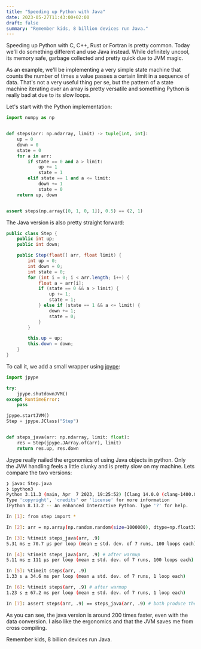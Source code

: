 ```yaml
---
title: "Speeding up Python with Java"
date: 2023-05-27T11:43:00+02:00
draft: false 
summary: "Remember kids, 8 billion devices run Java."
---
```


Speeding up Python with C, C++, Rust or Fortran is pretty common. 
Today we'll do something different and use Java instead. While definitely uncool, its memory safe,
garbage collected and pretty quick due to JVM magic. 

As an example, we'll be implementing a very simple state machine that counts the number of times
a value passes a certain limit in a sequence of data. That's not a very useful thing per se, but 
the pattern of a state machine iterating over an array is pretty versatile and something Python is
really bad at due to its slow loops.

Let's start with the Python implementation:

```python
import numpy as np


def steps(arr: np.ndarray, limit) -> tuple[int, int]:
    up = 0
    down = 0
    state = 0
    for a in arr:
        if state == 0 and a > limit:
            up += 1
            state = 1
        elif state == 1 and a <= limit:
            down += 1
            state = 0
    return up, down


assert steps(np.array([0, 1, 0, 1]), 0.5) == (2, 1)
```

The Java version is also pretty straight forward:

```java
public class Step {
    public int up;
    public int down;

    public Step(float[] arr, float limit) {
        int up = 0;
        int down = 0;
        int state = 0;
        for (int i = 0; i < arr.length; i++) {
            float a = arr[i];
            if (state == 0 && a > limit) {
                up += 1;
                state = 1;
            } else if (state == 1 && a <= limit) {
                down += 1;
                state = 0;
            }
        }

        this.up = up;
        this.down = down;
    }
}
```

To call it, we add a small wrapper using [jpype](https://github.com/jpype-project/jpype):

```python
import jpype

try:
    jpype.shutdownJVM()
except RuntimeError:
    pass

jpype.startJVM()
Step = jpype.JClass("Step")


def steps_java(arr: np.ndarray, limit: float):
    res = Step(jpype.JArray.of(arr), limit)
    return res.up, res.down
```

Jpype really nailed the ergonomics of using Java objects in python. Only the JVM handling feels a little clunky and 
is pretty slow on my machine. Lets compare the two versions:

```bash
❯ javac Step.java
❯ ipython3                
Python 3.11.3 (main, Apr  7 2023, 19:25:52) [Clang 14.0.0 (clang-1400.0.29.202)]
Type 'copyright', 'credits' or 'license' for more information
IPython 8.13.2 -- An enhanced Interactive Python. Type '?' for help.

In [1]: from step import *

In [2]: arr = np.array(np.random.random(size=1000000), dtype=np.float32)

In [3]: %timeit steps_java(arr, .9)
5.31 ms ± 70.7 µs per loop (mean ± std. dev. of 7 runs, 100 loops each)

In [4]: %timeit steps_java(arr, .9) # after warmup
5.11 ms ± 111 µs per loop (mean ± std. dev. of 7 runs, 100 loops each)

In [5]: %timeit steps(arr, .9)
1.33 s ± 34.6 ms per loop (mean ± std. dev. of 7 runs, 1 loop each)

In [6]: %timeit steps(arr, .9) # after warmup
1.23 s ± 67.2 ms per loop (mean ± std. dev. of 7 runs, 1 loop each)

In [7]: assert steps(arr, .9) == steps_java(arr, .9) # both produce the same result

```

As you can see, the java version is around 200 times faster, even with the data conversion.
I also like the ergonomics and that the JVM saves me from cross compiling.


Remember kids, 8 billion devices run Java.
